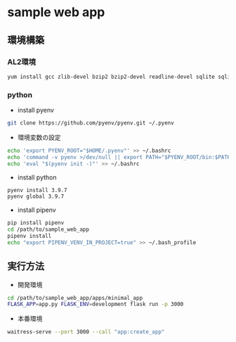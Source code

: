 # sample web app

## 環境構築
### AL2環境
```bash
yum install gcc zlib-devel bzip2 bzip2-devel readline-devel sqlite sqlite-devel openssl-devel tk-devel libffi-devel patch
```

### python
- install pyenv
```bash
git clone https://github.com/pyenv/pyenv.git ~/.pyenv
```
- 環境変数の設定
```bash
echo 'export PYENV_ROOT="$HOME/.pyenv"' >> ~/.bashrc
echo 'command -v pyenv >/dev/null || export PATH="$PYENV_ROOT/bin:$PATH"' >> ~/.bashrc
echo 'eval "$(pyenv init -)"' >> ~/.bashrc
```
- install python
```bash
pyenv install 3.9.7
pyenv global 3.9.7
```

- install pipenv
```bash
pip install pipenv
cd /path/to/sample_web_app
pipenv install
echo "export PIPENV_VENV_IN_PROJECT=true" >> ~/.bash_profile
```

## 実行方法
- 開発環境
```bash
cd /path/to/sample_web_app/apps/minimal_app
FLASK_APP=app.py FLASK_ENV=development flask run -p 3000
```
- 本番環境
```bash
waitress-serve --port 3000 --call "app:create_app"
```
